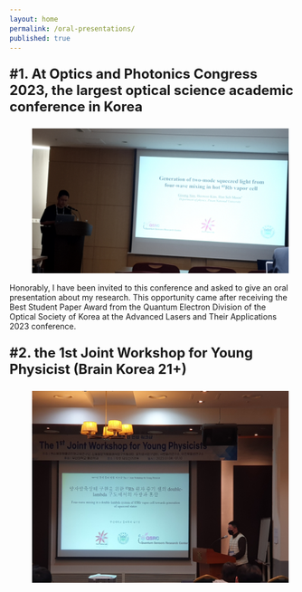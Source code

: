 ```yaml
---
layout: home
permalink: /oral-presentations/
published: true
---
```

<p style="font-size: 24px;"><b>#1. At Optics and Photonics Congress 2023, the largest optical science academic conference in Korea</b></p>

<figure style="width: 90%" class="align-center">
  <img src="/assets/images/oral-1.jpg" alt="">
</figure>

Honorably, I have been invited to this conference and asked to give an oral presentation about my research. This opportunity came after receiving the Best Student Paper Award from the Quantum Electron Division of the Optical Society of Korea at the Advanced Lasers and Their Applications 2023 conference.

<p style="font-size: 24px;"><b>#2. the 1st Joint Workshop for Young Physicist (Brain Korea 21+)</b></p>

<figure style="width: 90%" class="align-center">
  <img src="/assets/images/oral-3.jpg" alt="">
</figure>
